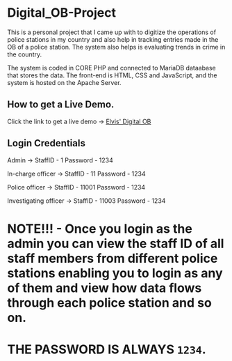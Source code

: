 # Digital_OB-Project

This is a personal project that I came up with to digitize the operations of police stations in my country and also help in tracking entries made in the OB of a police station. The system also helps is evaluating trends in crime in the country.

The system is coded in CORE PHP and connected to MariaDB dataabase that stores the data. The front-end is HTML, CSS and JavaScript, and the system is hosted on the Apache Server.

## How to get a Live Demo.

Click the link to get a live demo -> [Elvis' Digital OB](https://digital-ob.000webhostapp.com)

## Login Credentials

Admin -> StaffID - 1
         Password - 1234

In-charge officer -> StaffID - 11
                     Password - 1234

Police officer -> StaffID - 11001
                  Password - 1234

Investigating officer -> StaffID - 11003
                         Password - 1234

# NOTE!!! - Once you login as the admin you can view the staff ID of all staff members from different police stations enabling you to login as any of them and view how data flows through each police station and so on.

# THE PASSWORD IS ALWAYS ```1234```.
